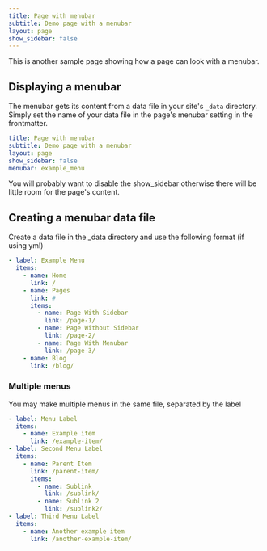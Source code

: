 ```yaml
---
title: Page with menubar
subtitle: Demo page with a menubar
layout: page
show_sidebar: false
---
```


This is another sample page showing how a page can look with a menubar. 

## Displaying a menubar

The menubar gets its content from a data file in your site's `_data` directory. Simply set the name of your data file in the page's menubar setting in the frontmatter. 

```yml
title: Page with menubar
subtitle: Demo page with a menubar
layout: page
show_sidebar: false
menubar: example_menu
```


<div id="ldavis_example"></div>


You will probably want to disable the show_sidebar otherwise there will be little room for the page's content. 

## Creating a menubar data file

Create a data file in the _data directory and use the following format (if using yml)

```yml
- label: Example Menu
  items:
    - name: Home
      link: /
    - name: Pages
      link: #
      items:
        - name: Page With Sidebar 
          link: /page-1/
        - name: Page Without Sidebar
          link: /page-2/
        - name: Page With Menubar
          link: /page-3/
    - name: Blog
      link: /blog/
```

### Multiple menus

You may make multiple menus in the same file, separated by the label

```yml
- label: Menu Label
  items:
    - name: Example item
      link: /example-item/
- label: Second Menu Label
  items:
    - name: Parent Item
      link: /parent-item/
      items:
        - name: Sublink 
          link: /sublink/
        - name: Sublink 2
          link: /sublink2/
- label: Third Menu Label
  items:
    - name: Another example item
      link: /another-example-item/
```


<script src="https://code.jquery.com/jquery-3.5.1.min.js" integrity="sha256-9/aliU8dGd2tb6OSsuzixeV4y/faTqgFtohetphbbj0=" crossorigin="anonymous"></script>
<script type="text/javascript">
      $(document).ready(function(){
         $("#ldavis_example").load("https://raw.githubusercontent.com/kes185/kes185.github.io/master/LDA_Visualization.html")
      });
</script>
